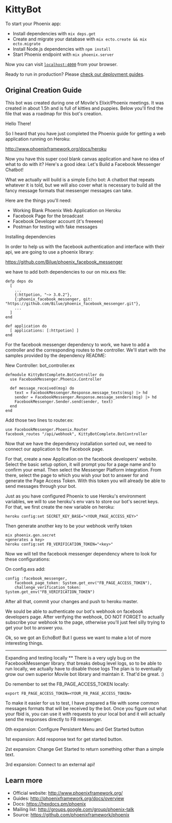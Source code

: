 # KittyBot

To start your Phoenix app:

  * Install dependencies with `mix deps.get`
  * Create and migrate your database with `mix ecto.create && mix ecto.migrate`
  * Install Node.js dependencies with `npm install`
  * Start Phoenix endpoint with `mix phoenix.server`

Now you can visit [`localhost:4000`](http://localhost:4000) from your browser.

Ready to run in production? Please [check our deployment guides](http://www.phoenixframework.org/docs/deployment).

## Original Creation Guide
This bot was created during one of Movile's Elixir/Phoenix meetings. It was created
in about 1.5h and is full of kitties and puppies. Below you'll find the file that
was a roadmap for this bot's creation.


Hello There!

So I heard that you have just completed the Phoenix guide for getting a web
application running on Heroku:

http://www.phoenixframework.org/docs/heroku

Now you have this super cool blank canvas application and have no idea of what
to do with it? Here's a good idea: Let's Build a Facebook Messenger Chatbot!

What we actually will build is a simple Echo bot: A chatbot that repeats
whatever it is told, but we will also cover what is necessary to build all the
fancy message formats that messenger messages can take.

Here are the things you'll need:

* Working Blank Phoenix Web Application on Heroku
* Facebook Page for the broadcast
* Facebook Developer account (it's freeeee)
* Postman for testing with fake messages

Installing dependencies

In order to help us with the facebook authentication and interface with their
api, we are going to use a phoenix library:

https://github.com/Bilue/phoenix_facebook_messenger

we have to add both dependencies to our on mix.exs file:

```
defp deps do
  [
    ...
    {:httpotion, "~> 3.0.2"},
    {:phoenix_facebook_messenger, git: "https://github.com/Bilue/phoenix_facebook_messenger.git"},
    ...
  ]
end

def application do
  [ applications: [:httpotion] ]
end
```

For the facebook messenger dependency to work, we have to add a controller and
the corresponding routes to the controller. We'll start with the samples
provided by the dependency README:

New Controller: bot_controller.ex
```
defmodule KittyBotComplete.BotController do
  use FacebookMessenger.Phoenix.Controller

  def message_received(msg) do
    text = FacebookMessenger.Response.message_texts(msg) |> hd
    sender = FacebookMessenger.Response.message_senders(msg) |> hd
    FacebookMessenger.Sender.send(sender, text)
  end
end
```

Add those two lines to router.ex:
```
use FacebookMessenger.Phoenix.Router
facebook_routes "/api/webhook", KittyBotComplete.BotController
```

Now that we have the dependency installation sorted out, we need to connect our
application to the Facebook page.

For that, create a new Application on the facebook developers' website. Select
the basic setup option, it will prompt you for a page name and to confirm your
email. Then select the Messenger Platform integration. From there, select the
page to which you wish your bot to answer for and generate the Page Access
Token. With this token you will already be able to send messages through your
bot.

Just as you have configured Phoenix to use Heroku's environment variables, we
will to use heroku's env vars to store our bot's secret keys. For that, we first
create the new variable on heroku:

```
heroku config:set SECRET_KEY_BASE="<YOUR_PAGE_ACCESS_KEY>"
```

Then generate another key to be your webhook verify token
```
mix phoenix.gen.secret
<generates a key>
heroku config:set FB_VERIFICATION_TOKEN="<key>"
```

Now we will tell the facebook messenger dependency  where to look for these
configurations:

On config.exs add:
```
config :facebook_messenger,
    facebook_page_token: System.get_env("FB_PAGE_ACCESS_TOKEN"),
    challenge_verification_token: System.get_env("FB_VERIFICATION_TOKEN")
```

After all that, commit your changes and push to heroku master.

We sould be able to authenticate our bot's webhook on facebook developers page.
After verifying the webhook, DO NOT FORGET to actually subscribe your webhook to
the page, otherwise you'll just feel silly trying to get your bot to answer you.

Ok, so we got an EchoBot! But I guess we want to make a lot of more interesting
things.

------------------
Expanding and testing locally
** There is a very ugly bug on the FacebookMessenger library. that breaks debug
level logs, so to be able to run locally, we actually have to disable those logs
The plan is to eventually grow our own superior Movile bot library and maintain
it. That'd be great. :)

Do remember to set the FB_PAGE_ACCESS_TOKEN locally:

```
export FB_PAGE_ACCESS_TOKEN=<YOUR_FB_PAGE_ACCESS_TOKEN>
```

To make it easier for us to test, I have prepared a file with some common
messages formats that will be received by the bot. Once you figure out what your
fbid is, you can use it with requests to your local bot and it will actually
send the responses directly to FB messenger.

0th expansion: Configure Persistent Menu and Get Started button

1st expansion: Add response text for get started button.

2st expansion: Change Get Started to return something other than a simple text.

3rd expansion: Connect to an external api!

## Learn more

  * Official website: http://www.phoenixframework.org/
  * Guides: http://phoenixframework.org/docs/overview
  * Docs: https://hexdocs.pm/phoenix
  * Mailing list: http://groups.google.com/group/phoenix-talk
  * Source: https://github.com/phoenixframework/phoenix
